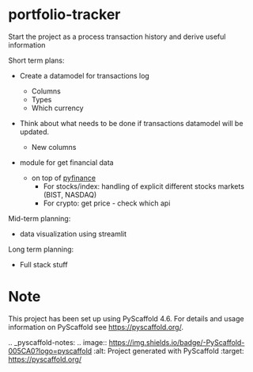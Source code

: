 
# portfolio-tracker

Start the project as a process transaction history and derive useful information

Short term plans:

- Create a datamodel for transactions log
  - Columns
  - Types
  - Which currency
- Think about what needs to be done if transactions datamodel will be updated.
  - New columns

- module for get financial data
  - on top of [pyfinance](https://pypi.org/project/yfinance/)
    - For stocks/index: handling of explicit different stocks markets (BIST, NASDAQ)
    - For crypto: get price - check which api

Mid-term planning:

- data visualization using streamlit

Long term planning:

- Full stack stuff

# Note

This project has been set up using PyScaffold 4.6. For details and usage
information on PyScaffold see <https://pyscaffold.org/>.

.. _pyscaffold-notes:
.. image:: <https://img.shields.io/badge/-PyScaffold-005CA0?logo=pyscaffold>
    :alt: Project generated with PyScaffold
    :target: <https://pyscaffold.org/>
